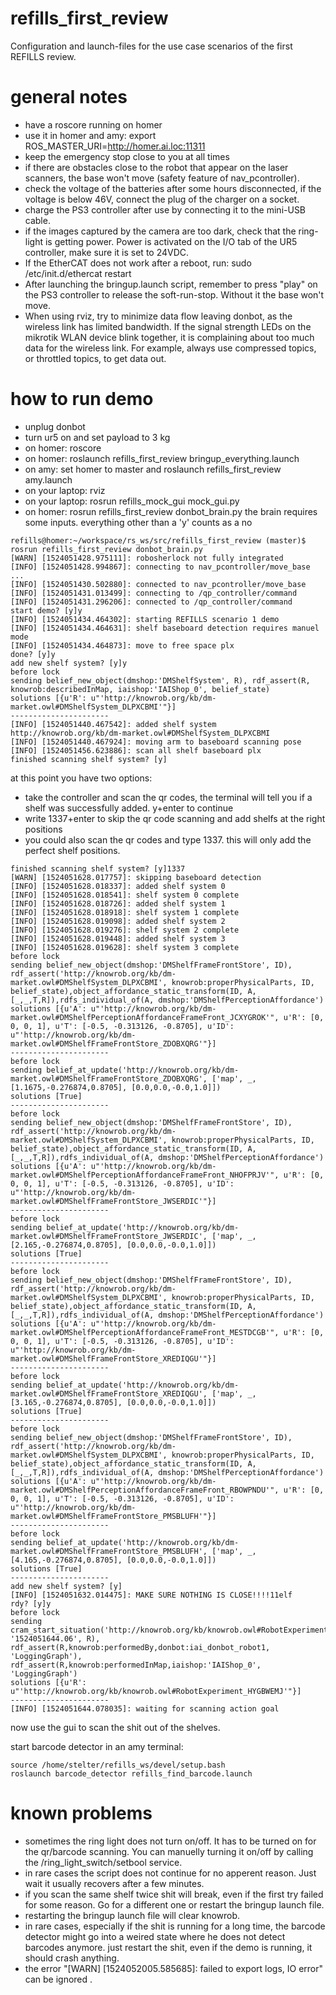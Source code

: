 # refills_first_review
Configuration and launch-files for the use case scenarios of the first REFILLS review.

# general notes

- have a roscore running on homer
- use it in homer and amy: export ROS_MASTER_URI=http://homer.ai.loc:11311
- keep the emergency stop close to you at all times
- if there are obstacles close to the robot that appear on the laser scanners, the base won't move (safety feature of nav_pcontroller).
- check the voltage of the batteries after some hours disconnected, if the voltage is below 46V, connect the plug of the charger on a socket.
- charge the PS3 controller after use by connecting it to the mini-USB cable.
- if the images captured by the camera are too dark, check that the ring-light is getting power. Power is activated on the I/O tab of the UR5 controller, make sure it is set to 24VDC.
- If the EtherCAT does not work after a reboot, run: sudo /etc/init.d/ethercat restart
- After launching the bringup.launch script, remember to press "play" on the PS3 controller to release the soft-run-stop. Without it the base won't move.
- When using rviz, try to minimize data flow leaving donbot, as the wireless link has limited bandwidth. If the signal strength LEDs on the mikrotik WLAN device blink together, it is complaining about too much data for the wireless link. For example, always use compressed topics, or throttled topics, to get data out.

# how to run demo
- unplug donbot
- turn ur5 on and set payload to 3 kg
- on homer: roscore
- on homer: roslaunch refills_first_review bringup_everything.launch
- on amy: set homer to master and roslaunch refills_first_review amy.launch
- on your laptop: rviz
- on your laptop: rosrun refills_mock_gui mock_gui.py
- on homer: rosrun refills_first_review donbot_brain.py 
the brain requires some inputs. everything other than a 'y' counts as a no
```
refills@homer:~/workspace/rs_ws/src/refills_first_review (master)$ rosrun refills_first_review donbot_brain.py 
[WARN] [1524051428.975111]: robosherlock not fully integrated
[INFO] [1524051428.994867]: connecting to nav_pcontroller/move_base ...
[INFO] [1524051430.502880]: connected to nav_pcontroller/move_base
[INFO] [1524051431.013499]: connecting to /qp_controller/command
[INFO] [1524051431.296206]: connected to /qp_controller/command
start demo? [y]y
[INFO] [1524051434.464302]: starting REFILLS scenario 1 demo
[INFO] [1524051434.464631]: shelf baseboard detection requires manuel mode
[INFO] [1524051434.464873]: move to free space plx
done? [y]y
add new shelf system? [y]y
before lock
sending belief_new_object(dmshop:'DMShelfSystem', R), rdf_assert(R, knowrob:describedInMap, iaishop:'IAIShop_0', belief_state)
solutions [{u'R': u"'http://knowrob.org/kb/dm-market.owl#DMShelfSystem_DLPXCBMI'"}]
----------------------
[INFO] [1524051440.467542]: added shelf system http://knowrob.org/kb/dm-market.owl#DMShelfSystem_DLPXCBMI
[INFO] [1524051440.467924]: moving arm to baseboard scanning pose
[INFO] [1524051456.623886]: scan all shelf baseboard plx
finished scanning shelf system? [y]
```
at this point you have two options:
- take the controller and scan the qr codes, the terminal will tell you if a shelf was successfully added. y+enter to continue
- write 1337+enter to skip the qr code scanning and add shelfs at the right positions
- you could also scan the qr codes and type 1337. this will only add the perfect shelf positions.

```
finished scanning shelf system? [y]1337
[WARN] [1524051628.017757]: skipping baseboard detection
[INFO] [1524051628.018337]: added shelf system 0
[INFO] [1524051628.018541]: shelf system 0 complete
[INFO] [1524051628.018726]: added shelf system 1
[INFO] [1524051628.018918]: shelf system 1 complete
[INFO] [1524051628.019098]: added shelf system 2
[INFO] [1524051628.019276]: shelf system 2 complete
[INFO] [1524051628.019448]: added shelf system 3
[INFO] [1524051628.019628]: shelf system 3 complete
before lock
sending belief_new_object(dmshop:'DMShelfFrameFrontStore', ID), rdf_assert('http://knowrob.org/kb/dm-market.owl#DMShelfSystem_DLPXCBMI', knowrob:properPhysicalParts, ID, belief_state),object_affordance_static_transform(ID, A, [_,_,T,R]),rdfs_individual_of(A, dmshop:'DMShelfPerceptionAffordance')
solutions [{u'A': u"'http://knowrob.org/kb/dm-market.owl#DMShelfPerceptionAffordanceFrameFront_JCXYGROK'", u'R': [0, 0, 0, 1], u'T': [-0.5, -0.313126, -0.8705], u'ID': u"'http://knowrob.org/kb/dm-market.owl#DMShelfFrameFrontStore_ZDOBXQRG'"}]
----------------------
before lock
sending belief_at_update('http://knowrob.org/kb/dm-market.owl#DMShelfFrameFrontStore_ZDOBXQRG', ['map', _, [1.1675,-0.276874,0.8705], [0.0,0.0,-0.0,1.0]])
solutions [True]
----------------------
before lock
sending belief_new_object(dmshop:'DMShelfFrameFrontStore', ID), rdf_assert('http://knowrob.org/kb/dm-market.owl#DMShelfSystem_DLPXCBMI', knowrob:properPhysicalParts, ID, belief_state),object_affordance_static_transform(ID, A, [_,_,T,R]),rdfs_individual_of(A, dmshop:'DMShelfPerceptionAffordance')
solutions [{u'A': u"'http://knowrob.org/kb/dm-market.owl#DMShelfPerceptionAffordanceFrameFront_NHOFPRJV'", u'R': [0, 0, 0, 1], u'T': [-0.5, -0.313126, -0.8705], u'ID': u"'http://knowrob.org/kb/dm-market.owl#DMShelfFrameFrontStore_JWSERDIC'"}]
----------------------
before lock
sending belief_at_update('http://knowrob.org/kb/dm-market.owl#DMShelfFrameFrontStore_JWSERDIC', ['map', _, [2.165,-0.276874,0.8705], [0.0,0.0,-0.0,1.0]])
solutions [True]
----------------------
before lock
sending belief_new_object(dmshop:'DMShelfFrameFrontStore', ID), rdf_assert('http://knowrob.org/kb/dm-market.owl#DMShelfSystem_DLPXCBMI', knowrob:properPhysicalParts, ID, belief_state),object_affordance_static_transform(ID, A, [_,_,T,R]),rdfs_individual_of(A, dmshop:'DMShelfPerceptionAffordance')
solutions [{u'A': u"'http://knowrob.org/kb/dm-market.owl#DMShelfPerceptionAffordanceFrameFront_MESTDCGB'", u'R': [0, 0, 0, 1], u'T': [-0.5, -0.313126, -0.8705], u'ID': u"'http://knowrob.org/kb/dm-market.owl#DMShelfFrameFrontStore_XREDIQGU'"}]
----------------------
before lock
sending belief_at_update('http://knowrob.org/kb/dm-market.owl#DMShelfFrameFrontStore_XREDIQGU', ['map', _, [3.165,-0.276874,0.8705], [0.0,0.0,-0.0,1.0]])
solutions [True]
----------------------
before lock
sending belief_new_object(dmshop:'DMShelfFrameFrontStore', ID), rdf_assert('http://knowrob.org/kb/dm-market.owl#DMShelfSystem_DLPXCBMI', knowrob:properPhysicalParts, ID, belief_state),object_affordance_static_transform(ID, A, [_,_,T,R]),rdfs_individual_of(A, dmshop:'DMShelfPerceptionAffordance')
solutions [{u'A': u"'http://knowrob.org/kb/dm-market.owl#DMShelfPerceptionAffordanceFrameFront_RBOWPNDU'", u'R': [0, 0, 0, 1], u'T': [-0.5, -0.313126, -0.8705], u'ID': u"'http://knowrob.org/kb/dm-market.owl#DMShelfFrameFrontStore_PMSBLUFH'"}]
----------------------
before lock
sending belief_at_update('http://knowrob.org/kb/dm-market.owl#DMShelfFrameFrontStore_PMSBLUFH', ['map', _, [4.165,-0.276874,0.8705], [0.0,0.0,-0.0,1.0]])
solutions [True]
----------------------
add new shelf system? [y]
[INFO] [1524051632.014475]: MAKE SURE NOTHING IS CLOSE!!!!11elf
rdy? [y]y
before lock
sending cram_start_situation('http://knowrob.org/kb/knowrob.owl#RobotExperiment', '1524051644.06', R), rdf_assert(R,knowrob:performedBy,donbot:iai_donbot_robot1, 'LoggingGraph'), rdf_assert(R,knowrob:performedInMap,iaishop:'IAIShop_0', 'LoggingGraph')
solutions [{u'R': u"'http://knowrob.org/kb/knowrob.owl#RobotExperiment_HYGBWEMJ'"}]
----------------------
[INFO] [1524051644.078035]: waiting for scanning action goal
```

now use the gui to scan the shit out of the shelves.

start barcode detector in an amy terminal:
``` 
source /home/stelter/refills_ws/devel/setup.bash
roslaunch barcode_detector refills_find_barcode.launch 
```

# known problems
- sometimes the ring light does not turn on/off. It has to be turned on for the qr/barcode scanning. You can manuelly turning it on/off by calling the /ring_light_switch/setbool service.
- in rare cases the script does not continue for no apperent reason. Just wait it usually recovers after a few minutes.
- if you scan the same shelf twice shit will break, even if the first try failed for some reason. Go for a different one or restart the bringup launch file.
- restarting the bringup launch file will clear knowrob.
- in rare cases, especially if the shit is running for a long time, the barcode detector might go into a weired state where he does not detect barcodes anymore. just restart the shit, even if the demo is running, it should crash anything.
- the error "[WARN] [1524052005.585685]: failed to export logs, IO error" can be ignored .
